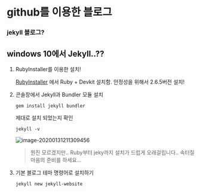# github를 이용한 블로그



### jekyll 블로그? 





## windows 10에서 Jekyll..??



1. RubyInstaller를 이용한 설치! 

   <a href='https://rubyinstaller.org/downloads/'>RubyInstaller</a> 에서 Ruby + Devkit 설치함. 안정성을 위해서 2.6.5버전 설치!

   

2. 콘솔창에서 Jekyll과 Bundler 모듈 설치

   ```
   gem install jekyll bundler
   ```

   제대로 설치 되었는지 확인

   ```
   jekyll -v
   ```

   ![image-20200131211309456](C:\Users\ai9198\AppData\Roaming\Typora\typora-user-images\image-20200131211309456.png)

   > 뭔진 모르겠지만.. Ruby부터 jeky까지 설치가 드럽게 오래걸립니다.. 속터질 마음의 준비를 하세요...

   

3. 기본 블로그 테마 명령어로 설치하기

   ```
   jekyll new jekyll-website
   ```

   

   